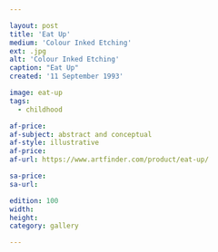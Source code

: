 ```yaml
---

layout: post
title: 'Eat Up'
medium: 'Colour Inked Etching'
ext: .jpg
alt: 'Colour Inked Etching'
caption: "Eat Up"
created: '11 September 1993'

image: eat-up
tags:
  - childhood

af-price:
af-subject: abstract and conceptual
af-style: illustrative
af-price:
af-url: https://www.artfinder.com/product/eat-up/

sa-price:
sa-url:

edition: 100
width:
height:
category: gallery

---
```


